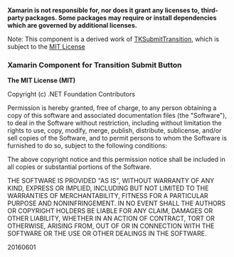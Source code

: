 **Xamarin is not responsible for, nor does it grant any licenses to, third-party packages. Some packages may require or install dependencies which are governed by additional licenses.**

Note: This component is a derived work of [TKSubmitTransition](https://github.com/entotsu/TKSubmitTransition), which is subject to the [MIT License](https://github.com/entotsu/TKSubmitTransition/blob/master/LICENSE)

### Xamarin Component for Transition Submit Button

**The MIT License (MIT)**

Copyright (c) .NET Foundation Contributors

Permission is hereby granted, free of charge, to any person obtaining a copy of this software and associated documentation files (the "Software"), to deal in the Software without restriction, including without limitation the rights to use, copy, modify, merge, publish, distribute, sublicense, and/or sell copies of the Software, and to permit persons to whom the Software is furnished to do so, subject to the following conditions:

The above copyright notice and this permission notice shall be included in all copies or substantial portions of the Software.

THE SOFTWARE IS PROVIDED "AS IS", WITHOUT WARRANTY OF ANY KIND, EXPRESS OR IMPLIED, INCLUDING BUT NOT LIMITED TO THE WARRANTIES OF MERCHANTABILITY, FITNESS FOR A PARTICULAR PURPOSE AND NONINFRINGEMENT. IN NO EVENT SHALL THE AUTHORS OR COPYRIGHT HOLDERS BE LIABLE FOR ANY CLAIM, DAMAGES OR OTHER LIABILITY, WHETHER IN AN ACTION OF CONTRACT, TORT OR OTHERWISE, ARISING FROM, OUT OF OR IN CONNECTION WITH THE SOFTWARE OR THE USE OR OTHER DEALINGS IN THE SOFTWARE.

20160601

